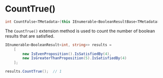 ﻿# CountTrue()

```csharp
int CountFalse<TMetadata>(this IEnumerable<BooleanResultBase<TMetadata>> results)
```

The `CountTrue()` extension method is used to count the number of boolean results that are satisfied.

```csharp
IEnumerable<BooleanResult<int, string>> results = 
    [
        new IsEvenProposition().IsSatisfiedBy(4),
        new IsGreaterThanProposition(5).IsSatisfiedBy(4)
    ];

results.CountTrue();  // 1
```